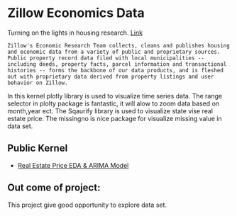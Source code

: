 # Zillow Economics Data
Turning on the lights in housing research. [Link](https://www.kaggle.com/zynicide/wine-reviews) 

	Zillow's Economic Research Team collects, cleans and publishes housing and economic data from a variety of public and proprietary sources. Public property record data filed with local municipalities -- including deeds, property facts, parcel information and transactional histories -- forms the backbone of our data products, and is fleshed out with proprietary data derived from property listings and user behavior on Zillow.

In this kernel plotly library is used to visualize time series data. The range selector in plolty package is fantastic, it will alow to zoom data based on month,year ect. The Sqaurify library is used to visualize state vise real estate price. The missingno is nice package for visualize missing value in data set.
## Public Kernel
* [Real Estate Price EDA & ARIMA Model](https://www.kaggle.com/sudhirnl7/real-estate-price-eda-arima-model)

## Out come of project:
This project give good opportunity to explore data set.
